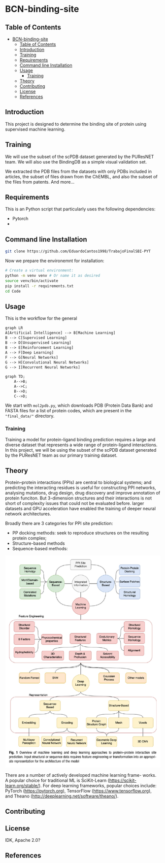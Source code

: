 # BCN-binding-site
## Table of Contents
- [BCN-binding-site](#bcn-binding-site)
  - [Table of Contents](#table-of-contents)
  - [Introduction](#introduction)
  - [Training](#training)
  - [Requirements](#requirements)
  - [Command line Installation](#command-line-installation)
  - [Usage](#usage)
    - [Training](#training-1)
  - [Theory](#theory)
  - [Contributing](#contributing)
  - [License](#license)
  - [References](#references)

## Introduction
This project is designed to determine the binding site of protein using supervised machine learning.

## Training
We will use the subset of the scPDB dataset generated by the PUResNET team. We will also use the BindingDB as a simple visual validation set. 


We extracted the PDB files from the datasets with only PDBs included in articles, the subset of files drawn from the ChEMBL, and also the subset of the files from patents. And more…

## Requirements
This is an Python script that particularly uses the following dependencies:
- Pytorch
- 

## Command line Installation

```bash
git clone https://github.com/EduardoCantos1998/TrabajoFinalSBI-PYT
```

Now we prepare the environemnt for installation:

```bash
# Create a virtual environment:
python -m venv venv # Or name it as desired 
source venv/bin/activate
pip install -r requirements.txt
cd Code
```
## Usage 
This is the workflow for the general 
```
graph LR
A[Artificial Intelligence] --> B[Machine Learning]
B --> C[Supervised Learning]
B --> D[Unsupervised Learning]
B --> E[Reinforcement Learning]
A --> F[Deep Learning]
F --> G[Neural Networks]
G --> H[Convolutional Neural Networks]
G --> I[Recurrent Neural Networks]
```


```mermaid
graph TD;
    A-->B;
    A-->C;
    B-->D;
    C-->D;
```

We start with `mol2pdb.py`, which downloads PDB (Protein Data Bank) and FASTA files for a list of protein codes, which are present in the `"final_data/"` directory.


### Training
Training a model for protein-ligand binding prediction requires a large and diverse dataset that represents a wide range of protein-ligand interactions. In this project, we will be using the subset of the scPDB dataset generated by the PUResNET team as our primary training dataset.

## Theory
Protein–protein interactions (PPIs) are central to biological systems; and predicting the interacting residues is useful for constructing PPI networks, analysing mutations, drug design, drug discovery and improve annotation of protein funciton. But 3-dimension structures and their interactions is not short of complexity issues that could not be evaluated before. larger datasets and GPU acceleration have enabled the training of deeper neural network architectures.

Broadly there are 3 categories for PPI site prediction: 
- PP docking methods: seek to reproduce structures on the resulting protein complex;
- Structure-based methods
- Sequence-based methods: 
 
![overview](overview.png?raw=true)

There are a number of actively developed machine learning frame- works. A popular choice for traditional ML is SciKit-Learn (https://scikit-learn.org/stable/). For deep learning frameworks, popular choices include: PyTorch (https://pytorch.org), TensorFlow (https://www.tensorflow.org), and Theano (http://deeplearning.net/software/theano/).

## Contributing
## License
IDK, Apache 2.0?

## References


